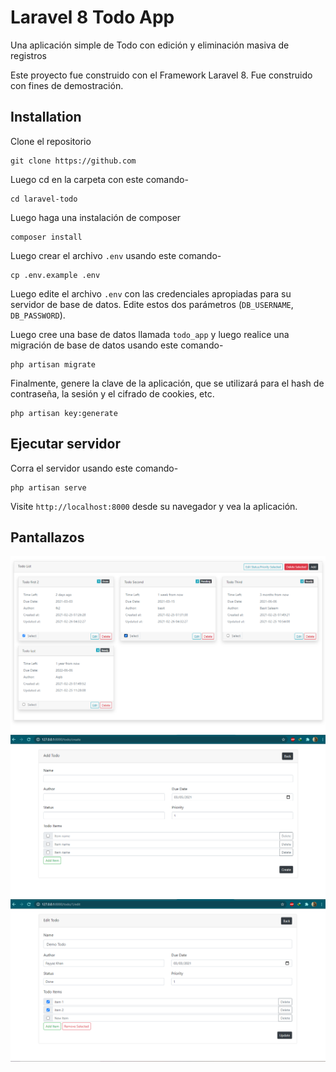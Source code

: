 # Laravel 8 Todo App

Una aplicación simple de Todo con edición y eliminación masiva de registros

Este proyecto fue construido con el Framework Laravel 8. Fue construido con fines de demostración.

## Installation

Clone el repositorio
```
git clone https://github.com
```

Luego cd en la carpeta con este comando-
```
cd laravel-todo
```

Luego haga una instalación de composer
```
composer install
```

Luego crear el archivo `.env` usando este comando-
```
cp .env.example .env
```

Luego edite el archivo `.env` con las credenciales apropiadas para su servidor de base de datos. Edite estos dos parámetros (`DB_USERNAME`, `DB_PASSWORD`).

Luego cree una base de datos llamada `todo_app` y luego realice una migración de base de datos usando este comando-
```
php artisan migrate
```

Finalmente, genere la clave de la aplicación, que se utilizará para el hash de contraseña, la sesión y el cifrado de cookies, etc.
```
php artisan key:generate
```

## Ejecutar servidor

Corra el servidor usando este comando-
```
php artisan serve
```

Visite `http://localhost:8000` desde su navegador y vea la aplicación.

## Pantallazos

![Todo List](/screenshot/1.png)
![Add Todo](/screenshot/2.png)
![Edit Todo](/screenshot/3.png)


